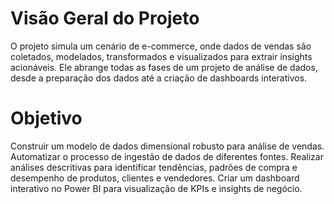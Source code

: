 # Visão Geral do Projeto
O projeto simula um cenário de e-commerce, onde dados de vendas são coletados, modelados, transformados e visualizados para extrair insights acionáveis. Ele abrange todas as fases de um projeto de análise de dados, desde a preparação dos dados até a criação de dashboards interativos. 

# Objetivo
Construir um modelo de dados dimensional robusto para análise de vendas.
Automatizar o processo de ingestão de dados de diferentes fontes.
Realizar análises descritivas para identificar tendências, padrões de compra e desempenho de produtos, clientes e vendedores.
Criar um dashboard interativo no Power BI para visualização de KPIs e insights de negócio.
